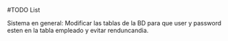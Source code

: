 #TODO List


Sistema en general: Modificar las tablas de la BD para que user y password esten en la tabla empleado y evitar renduncandia.
